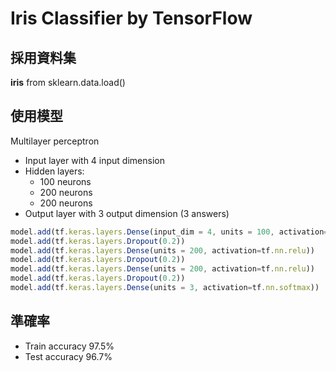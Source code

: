 # Iris Classifier by TensorFlow

## 採用資料集
**iris** from sklearn.data.load()

## 使用模型
Multilayer perceptron
* Input layer with 4 input dimension
* Hidden layers:
  * 100 neurons
  * 200 neurons
  * 200 neurons
* Output layer with 3 output dimension (3 answers)
~~~js
model.add(tf.keras.layers.Dense(input_dim = 4, units = 100, activation=tf.nn.relu))
model.add(tf.keras.layers.Dropout(0.2))
model.add(tf.keras.layers.Dense(units = 200, activation=tf.nn.relu))
model.add(tf.keras.layers.Dropout(0.2))
model.add(tf.keras.layers.Dense(units = 200, activation=tf.nn.relu))
model.add(tf.keras.layers.Dropout(0.2))
model.add(tf.keras.layers.Dense(units = 3, activation=tf.nn.softmax))
~~~

 
 
 
## 準確率
* Train accuracy 97.5%
* Test accuracy 96.7%
 

